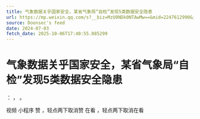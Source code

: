 ```yaml
---
title: 气象数据关乎国家安全，某省气象局“自检”发现5类数据安全隐患
url: https://mp.weixin.qq.com/s?__biz=MzU0NDk0NTAwMw==&mid=2247612990&idx=2&sn=d9abf3709c68a02593780f056e4b1662
source: Doonsec's feed
date: 2024-07-03
fetch_date: 2025-10-06T17:40:55.085299
---
```


# 气象数据关乎国家安全，某省气象局“自检”发现5类数据安全隐患

：
，
。

视频
小程序
赞
，轻点两下取消赞
在看
，轻点两下取消在看